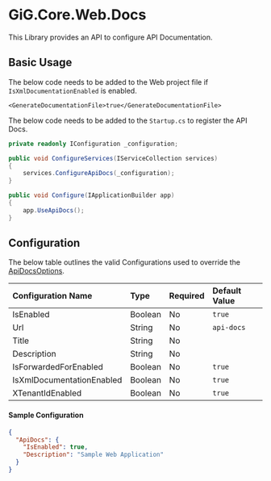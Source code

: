 # GiG.Core.Web.Docs

This Library provides an API to configure API Documentation.

## Basic Usage

The below code needs to be added to the Web project file if `IsXmlDocumentationEnabled` is enabled.

```
<GenerateDocumentationFile>true</GenerateDocumentationFile>
```

The below code needs to be added to the `Startup.cs` to register the API Docs. 

```csharp
private readonly IConfiguration _configuration;

public void ConfigureServices(IServiceCollection services)
{
    services.ConfigureApiDocs(_configuration);
}

public void Configure(IApplicationBuilder app)
{
    app.UseApiDocs();
}
```

## Configuration

The below table outlines the valid Configurations used to override the [ApiDocsOptions](../src/GiG.Core.Web.Docs/Abstractions/ApiDocsOptions.cs).

| Configuration Name        | Type    | Required | Default Value |
|:--------------------------|:--------|:---------|:--------------|
| IsEnabled                 | Boolean | No       | `true`        |
| Url                       | String  | No       | `api-docs`    |
| Title                     | String  | No       | <null>        |
| Description               | String  | No       | <null>        |
| IsForwardedForEnabled     | Boolean | No       | `true`        |
| IsXmlDocumentationEnabled | Boolean | No       | `true`        |
| XTenantIdEnabled          | Boolean | No       | `true`        |

#### Sample Configuration

```json
{
  "ApiDocs": {
    "IsEnabled": true,
    "Description": "Sample Web Application"
  }
}
```
